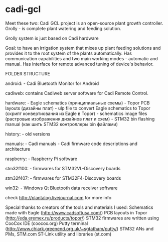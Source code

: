 cadi-gcl
========
Meet these two:
Cadi GCL project is an open-source plant growth controller.
Grolly - is complete plant watering and feeding solution.

Grolly system is just based on Cadi hardware

Goal: to have an irrigation system that mixes up plant feeding solutions and provides it to the root system of the plants automatically. Has communication capabilities and two main working modes - automatic and manual. Has interface for remote advanced tuning of device's behavior.


FOLDER STRUCTURE
 
android:
    - Cadi Bluetooth Monitor for Android
    
cadiweb:
	contains Cadiweb server software for Cadi Remote Control.

hardware:
    - Eagle schematics (принципиальные схемы)
    - Topor PCB layouts (дизайны плат)
    - ulp file to convert Eagle schematics to Topor (скрипт конвертиования из Eagle в Topor)
    - schematics image files (растровые изображения дизайнов плат и схем)
    - STM32 bin flashing manual (как шить STM32 контроллеры bin файлами)
    
history:
    - old versions
    
manuals:
    - Cadi manuals
    - Cadi firmware code descriptions and architecture
    
raspberry:
    - Raspberry Pi software
    
stm32f100:
    - firmwares for STM32VL-Discovery boards
    
stm32f407:
    - firmwares for STM32F4-Discovery boards
    
win32:
    - Windows Qt Bluetooth data receiver software

check http://plantalog.livejournal.com for more info


Special thanks to creators of the tools and materials I used:
Schematics made with Eagle (http://www.cadsoftusa.com/)
PCB layouts in Topor (http://eda.eremex.ru/products/topor/)
STM32 firmwares are written using CooCox IDE (coocox.org)
Putty terminal (http://www.chiark.greenend.org.uk/~sgtatham/putty/)
STM32 ANs and PMs, STM.com ST-Link utility and libraries (st.com)

